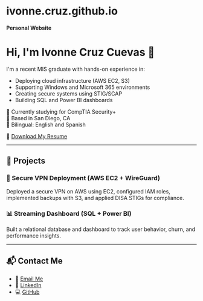 # ivonne.cruz.github.io  
**Personal Website**

# Hi, I'm Ivonne Cruz Cuevas 👋

I'm a recent MIS graduate with hands-on experience in:

- Deploying cloud infrastructure (AWS EC2, S3)
- Supporting Windows and Microsoft 365 environments
- Creating secure systems using STIG/SCAP
- Building SQL and Power BI dashboards

🌱 Currently studying for CompTIA Security+  
📍 Based in San Diego, CA  
💬 Bilingual: English and Spanish

📄 [Download My Resume](Resume.pdf)

---

## 💼 Projects

### 🔐 Secure VPN Deployment (AWS EC2 + WireGuard)  
Deployed a secure VPN on AWS using EC2, configured IAM roles, implemented backups with S3, and applied DISA STIGs for compliance.

### 📊 Streaming Dashboard (SQL + Power BI)  
Built a relational database and dashboard to track user behavior, churn, and performance insights.

---

## 📬 Contact Me

- 📧 [Email Me](mailto:ivonne.cruzc1@gmail.com)  
- 💼 [LinkedIn](https://www.linkedin.com/in/ivonne-cruz-cuevas-3693a5263)  
- 💻 [GitHub](https://github.com/GenLax)

